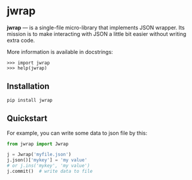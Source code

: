 # jwrap

**jwrap** — is a single-file micro-library that implements JSON wrapper. Its mission is to make interacting with JSON a little bit easier without writing extra code.

More information is available in docstrings:

```
>>> import jwrap
>>> help(jwrap)
```

## Installation

```
pip install jwrap
```

## Quickstart

For example, you can write some data to json file by this:

```python
from jwrap import Jwrap

j = Jwrap('myfile.json')
j.json()['mykey'] = 'my value'
# or j.ins('mykey', 'my value')
j.commit()  # write data to file
```